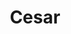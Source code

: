 ---
title: "Cesar"
slug: "cesar"
description: "Maak een one minute video door gebruik
              te maken van ‘Vormator’ elementen, dat
              was de opdracht voor het vak 2D animatie."
type: "intern"
members:
    - name: "Victor Gouhie"
      major: "Multimediaproductie"
      minor: "Audiovisual Design"
      disk: "2de schijf"
thumbnail:
    url: "thumb_1x2.png"
    alt: ""
    height: 1
    width: 2
    text-color: "999999"
    background-color: "999999"
media:
    - url: "1_detail_theelements.png"
      type: "image"
      text: "Vorminator bestaat uit acht vector vormen, die the elements genoemd worden. Deze mogen door de ontwerpers
             gebruikt worden om beelden te maken, maar je moet je hierbij wel aan een aantal regels houden."
    - url: "2_detail_cesar.png"
      type: "image"
      text: "Ik begon na te denken over een object of onderwerp waarover ik deze animatie kon maken. Ik wou kleine elementen
             gebruiken die samenkomen tot een groot geheel of een groot wezen. De vorminator elementen waren
             perfect voor dit soort animatie. Zo kwam ik uiteindelijk op het idee om een volledige video te maken over een
             skelet dat opbouwt gedurende de volledige video."
    - url: "3_detail_cesar.png"
      type: "image"
    - url: "cesar.gif"
      type: "image"
    - url: "5_detail_cesar.png"
      type: "image"
      text: "De bedoeling van de opdracht was om het belang van beperkingen op creativiteit te tonen. De resultaten tonen
             aan dat je zelfs met een grote hoeveelheid aan beperkingen toch tot een verrassend resultaat kan komen en er
             toch nog veel variaties mogelijk zijn."
    - url: "6_detail_cesar.png"
      type: "image"
    - url: "209716825"
      type: "vimeo"
created: 20/01/2017
order: 11
---